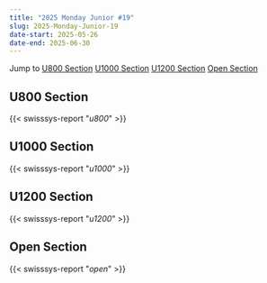```yaml
---
title: "2025 Monday Junior #19"
slug: 2025-Monday-Junior-19
date-start: 2025-05-26
date-end: 2025-06-30
---
```


Jump to [U800 Section](#u800-section)
[U1000 Section](#u1000-section)
[U1200 Section](#u1200-section)
[Open Section](#open-section)

## U800 Section
{{< swisssys-report "*u800*" >}}

## U1000 Section
{{< swisssys-report "*u1000*" >}}

## U1200 Section
{{< swisssys-report "*u1200*" >}}

## Open Section
{{< swisssys-report "*open*" >}}
